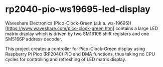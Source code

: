 # rp2040-pio-ws19695-led-display

Waveshare Electronics (Pico-Clock-Green (a.k.a. ws-19695))[https://www.waveshare.com/pico-clock-green.htm]
contains a large LED matrix display which is driven by two SM16106 shift registers
and one SM5166P address decoder.

This project creates a controller for Pico-Clock-Green display using Raspberry Pi
Pico (RP2040) PIO and DMA functions, thus taking no CPU cycles for controlling
and refreshing of LED matrix display.
